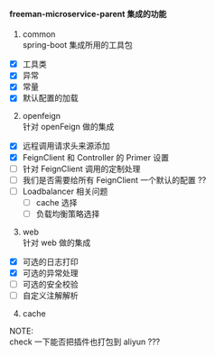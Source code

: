 #### freeman-microservice-parent 集成的功能
1. common  
spring-boot 集成所用的工具包  
- [x] 工具类
- [x] 异常
- [x] 常量
- [x] 默认配置的加载

2. openfeign  
针对 openFeign 做的集成
- [x] 远程调用请求头来源添加
- [x] FeignClient 和 Controller 的 Primer 设置
- [ ] 针对 FeignClient 调用的定制处理
- [ ] 我们是否需要给所有 FeignClient 一个默认的配置 ??
- [ ] Loadbalancer 相关问题
    - [ ] cache 选择
    - [ ] 负载均衡策略选择
    
3. web  
针对 web 做的集成
- [x] 可选的日志打印
- [x] 可选的异常处理
- [ ] 可选的安全校验
- [ ] 自定义注解解析

4. cache

NOTE:  
check 一下能否把插件也打包到 aliyun ???
